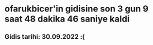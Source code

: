 # ofarukbicer'in gidisine son 3 gun 9 saat 48 dakika 46 saniye kaldi

## Gidis tarihi: 30.09.2022 :(